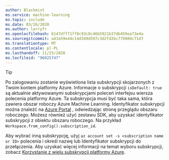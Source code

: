 ```yaml
---
author: Blackmist
ms.service: machine-learning
ms.topic: include
ms.date: 03/26/2020
ms.author: larryfr
ms.openlocfilehash: 6147dff71ff8c93c8c46b5921b37db459ea73e4a
ms.sourcegitcommit: a43a59e44c14d349d597c3d2fd2bc779989c71d7
ms.translationtype: MT
ms.contentlocale: pl-PL
ms.lasthandoff: 11/25/2020
ms.locfileid: "96025747"
---
```

> [!TIP]
> Po zalogowaniu zostanie wyświetlona lista subskrypcji skojarzonych z Twoim kontem platformy Azure. Informacje o subskrypcji `isDefault: true` są aktualnie aktywowanymi subskrypcjami poleceń interfejsu wiersza polecenia platformy Azure. Ta subskrypcja musi być taka sama, która zawiera obszar roboczy Azure Machine Learning. Identyfikator subskrypcji można znaleźć na [Azure Portal](https://portal.azure.com) , odwiedzając stronę przeglądu obszaru roboczego. Możesz również użyć zestawu SDK, aby uzyskać identyfikator subskrypcji z obiektu obszaru roboczego. Na przykład `Workspace.from_config().subscription_id`.
> 
> Aby wybrać inną subskrypcję, użyj `az account set -s <subscription name or ID>` polecenia i określ nazwę lub Identyfikator subskrypcji do przełączenia. Aby uzyskać więcej informacji na temat wyboru subskrypcji, zobacz [Korzystanie z wielu subskrypcji platformy Azure](/cli/azure/manage-azure-subscriptions-azure-cli?view=azure-cli-latest).